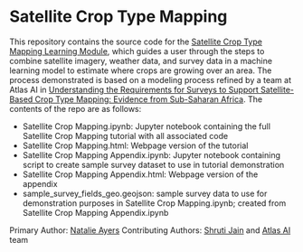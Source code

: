 # Satellite Crop Type Mapping
  
This repository contains the source code for the [Satellite Crop Type Mapping Learning Module](https://www.geo4.dev/dataset/satellite-crop-type-mapping), which guides a user through the steps to combine satellite imagery, weather data, and survey data in a machine learning model to estimate where crops are growing over an area. The process demonstrated is based on a modeling process refined by a team at Atlas AI in [Understanding the Requirements for Surveys to Support Satellite-Based Crop Type Mapping: Evidence from Sub-Saharan Africa](https://doi.org/10.1596/1813-9450-9609). The contents of the repo are as follows:  
  
* Satellite Crop Mapping.ipynb: Jupyter notebook containing the full Satellite Crop Mapping tutorial with all associated code
* Satellite Crop Mapping.html: Webpage version of the tutorial
* Satellite Crop Mapping Appendix.ipynb: Jupyter notebook containing script to create sample survey dataset to use in tutorial demonstration
* Satellite Crop Mapping Appendix.html: Webpage version of the appendix
* sample_survey_fields_geo.geojson: sample survey data to use for demonstration purposes in Satellite Crop Mapping.ipynb; created from Satellite Crop Mapping Appendix.ipynb

Primary Author: [Natalie Ayers](https://github.com/natalie-ayers)
Contributing Authors: [Shruti Jain](https://github.com/shrutijain90) and [Atlas AI](https://www.atlasai.co/) team
